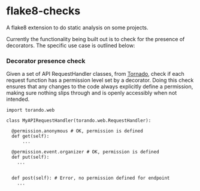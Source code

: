 # flake8-checks

A flake8 extension to do static analysis on some projects.

Currently the functionality being built out is to check for the presence of decorators. The specific use case is outlined below:


### Decorator presence check
Given a set of API RequestHandler classes, from [Tornado](), check if each request function has a permission level set by a decorator. Doing this check ensures that any changes to the code always explicitly define a permission, making sure nothing slips through and is openly accessibly when not intended.

```
import torando.web

class MyAPIRequestHandler(torando.web.RequestHandler):

  @permission.anonymous # OK, permission is defined
  def get(self):
      ...

  @permission.event.organizer # OK, permission is defined
  def put(self):
    ...


  def post(self): # Error, no permission defined for endpoint
    ...
```

